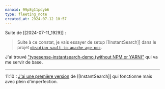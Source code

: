 ```yaml
---
nanoid: 99p8g11pdyb6
type: fleeting_note
created_at: 2024-07-12 10:57
---
```

Suite de [[2024-07-11_1929]] :

> Suite à ce constat, je vais essayer de setup [[InstantSearch]] dans le projet [`obsidian-vault-to-apache-age-poc`](https://github.com/stephane-klein/obsidian-vault-to-apache-age-poc/tree/typesense).

J'ai trouvé ["typesense-instantsearch-demo (without NPM or YARN)"](https://github.com/typesense/typesense-instantsearch-demo-no-npm-yarn) qui va me servir de base.

---

11:10 : [J'ai une première version](https://github.com/stephane-klein/obsidian-vault-to-apache-age-poc/tree/3bb2b3e8509796ed2e0b94525fa084d6605e1549) de [[InstantSearch]] qui fonctionne mais avec plein d'imperfection.
